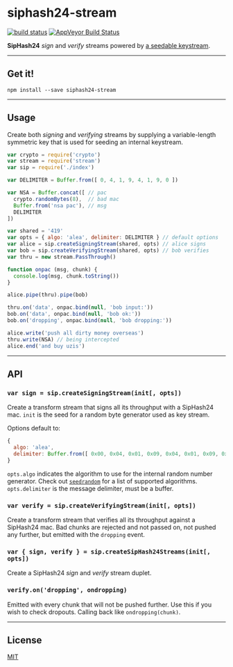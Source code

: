 # siphash24-stream

[![build status](http://img.shields.io/travis/chiefbiiko/siphash24-stream.svg?style=flat)](http://travis-ci.org/chiefbiiko/siphash24-stream) [![AppVeyor Build Status](https://ci.appveyor.com/api/projects/status/github/chiefbiiko/siphash24-stream?branch=master&svg=true)](https://ci.appveyor.com/project/chiefbiiko/siphash24-stream)

**SipHash24** *sign* and *verify* streams powered by [a seedable keystream](https://github.com/chiefbiiko/seed-bytes).

***

## Get it!

```
npm install --save siphash24-stream
```

***

## Usage

Create both *signing* and *verifying* streams by supplying a variable-length symmetric key that is used for seeding an internal keystream.

``` js
var crypto = require('crypto')
var stream = require('stream')
var sip = require('./index')

var DELIMITER = Buffer.from([ 0, 4, 1, 9, 4, 1, 9, 0 ])

var NSA = Buffer.concat([ // pac
  crypto.randomBytes(8),  // bad mac
  Buffer.from('nsa pac'), // msg
  DELIMITER
])

var shared = '419'
var opts = { algo: 'alea', delimiter: DELIMITER } // default options
var alice = sip.createSigningStream(shared, opts) // alice signs
var bob = sip.createVerifyingStream(shared, opts) // bob verifies
var thru = new stream.PassThrough()

function onpac (msg, chunk) {
  console.log(msg, chunk.toString())
}

alice.pipe(thru).pipe(bob)

thru.on('data', onpac.bind(null, 'bob input:'))
bob.on('data', onpac.bind(null, 'bob ok:'))
bob.on('dropping', onpac.bind(null, 'bob dropping:'))

alice.write('push all dirty money overseas')
thru.write(NSA) // being intercepted
alice.end('and buy uzis')
```

***

## API

### `var sign = sip.createSigningStream(init[, opts])`

Create a transform stream that signs all its throughput with a SipHash24 mac. `init` is the seed for a random byte generator used as key stream.

Options default to:

``` js
{
  algo: 'alea',
  delimiter: Buffer.from([ 0x00, 0x04, 0x01, 0x09, 0x04, 0x01, 0x09, 0x00 ])
}
```

`opts.algo` indicates the algorithm to use for the internal random number generator. Check out  [`seedrandom`](https://github.com/davidbau/seedrandom#other-fast-prng-algorithms) for a list of supported algorithms. `opts.delimiter` is the message delimiter, must be a buffer.

### `var verify = sip.createVerifyingStream(init[, opts])`

Create a transform stream that verifies all its throughput against a SipHash24 mac. Bad chunks are rejected and not passed on, not pushed any further, but emitted with the `dropping` event.

### `var { sign, verify } = sip.createSipHash24Streams(init[, opts])`

Create a SipHash24 *sign* and *verify* stream duplet.

### `verify.on('dropping', ondropping)`

Emitted with every chunk that will not be pushed further. Use this if you wish to check dropouts. Calling back like `ondropping(chunk)`.

***

## License

[MIT](./license.md)

